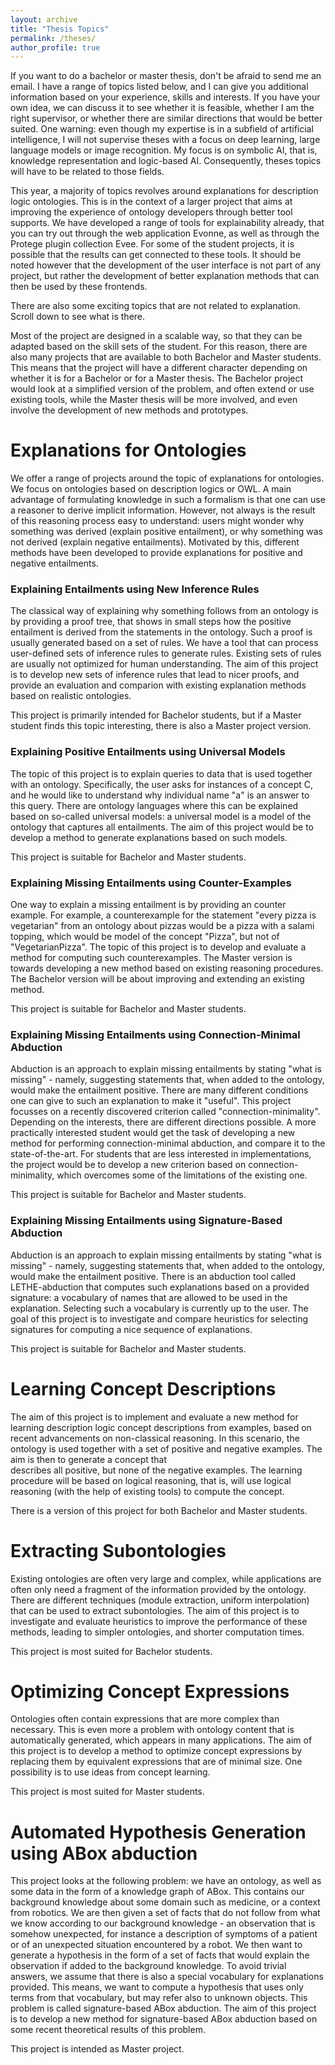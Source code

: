 ```yaml
---
layout: archive
title: "Thesis Topics"
permalink: /theses/
author_profile: true
---
```



If you want to do a bachelor or master thesis, don't be afraid to send
me an email. I have a range of topics listed below, and I can give
you additional information based on your experience, skills and
interests. If you have your own idea, we can discuss it to see whether
it is feasible, whether I am the right supervisor, or whether there
are similar directions that would be better suited. One warning: even
though my expertise is in a subfield of artificial intelligence, I
will not supervise theses with a focus on deep learning, large
language models or image recognition. My focus is on symbolic AI, that
is, knowledge representation and logic-based AI. Consequently, theses
topics will have to be related to those fields. 

This year, a majority of topics revolves around explanations for
description logic ontologies. This is in the context of a larger
project that aims at improving the experience of ontology developers
through better tool supports. We have developed a range of tools for
explainability already, that you can try out through the web
application Evonne, as well as through the Protege plugin collection
Evee. For some of the student projects, it is possible that the
results can get connected to these tools. It should be noted however
that the development of the user interface is not part of any project,
but rather the development of better explanation methods that can then
be used by these frontends.

There are also some exciting topics that are not related to
explanation. Scroll down to see what is there.

Most of the project are designed in a scalable way, so that they can
be adapted based on the skill sets of the student. For this reason,
there are also many projects that are available to both Bachelor and
Master students. This means that the project will have a different
character depending on whether it is for 
a Bachelor or for a Master thesis. The Bachelor project would look
at a simplified version of the problem, and often extend or use
existing tools, while the Master thesis will be more involved, and
even involve the development of new methods and prototypes.

Explanations for Ontologies
======


We offer a range of projects around the topic of explanations for
ontologies. We focus on ontologies based on description logics or
OWL. A main advantage of formulating knowledge in such a formalism is
that one can use a reasoner to derive implicit information. However,
not always is the result of this reasoning process easy to understand:
users might wonder why something was derived (explain positive
entailment), or why something was not derived (explain negative
entailments). Motivated by this, different methods have been developed
to provide explanations for positive and negative entailments. 


### Explaining Entailments using New Inference Rules 


The classical way of explaining why something follows from an ontology
is by providing a proof tree, that shows in small steps how the
positive entailment is derived from the statements in the
ontology. Such a proof is usually generated based on a set of
rules. We have a tool that can process user-defined sets of inference
rules to generate rules. Existing sets of rules are usually not
optimized for human understanding. The aim of this project is to
develop new sets of inference rules that lead to nicer proofs, and
provide an evaluation and comparion with existing explanation methods
based on realistic ontologies. 

This project is primarily intended for Bachelor students, but if a
Master student finds this topic interesting, there is also a Master
project version.  



### Explaining Positive Entailments using Universal Models 

The topic of this project is to explain queries to data that is used
together with an ontology. Specifically, the user asks for instances
of a concept C, and he would like to understand why individual name
"a" is an answer to this query. There are ontology languages where
this can be explained based on so-called universal models: a universal
model is a model of the ontology that captures all entailments. The
aim of this project would be to develop a method to generate
explanations based on such models. 

This project is suitable for Bachelor and Master students.


### Explaining Missing Entailments using Counter-Examples


One way to explain a missing entailment is by providing an counter
example. For example, a counterexample for the statement
"every pizza is vegetarian" 
from an ontology about pizzas would be a pizza with a salami topping,
which would be model of the concept "Pizza", but not of
"VegetarianPizza". The topic of this project is to develop and
evaluate a method for computing such counterexamples. The Master
version is towards developing a new method based on existing reasoning
procedures. The Bachelor version will be about improving and extending
an existing method.


This project is suitable for Bachelor and Master students.

### Explaining Missing Entailments using Connection-Minimal Abduction


Abduction is an approach to explain missing entailments by stating
"what is missing" - namely, suggesting statements that, when added to
the ontology, would make the entailment positive. There are many
different conditions one can give to such an explanation to make it
"useful". This project focusses on a recently discovered criterion
called "connection-minimality". Depending on the interests, there are
different directions possible. A more practically interested student
would get the task of developing a new method for performing
connection-minimal abduction, and compare it to the
state-of-the-art. For students that are less interested in
implementations, the project would be to develop a new criterion based
on connection-minimality, which overcomes some of the limitations of
the existing one. 

This project is suitable for Bachelor and Master students.

### Explaining Missing Entailments using Signature-Based Abduction

Abduction is an approach to explain missing entailments by stating
"what is missing" - namely, suggesting statements that, when added to
the ontology, would make the entailment positive. There is an
abduction tool called LETHE-abduction that computes such explanations
based on a provided signature: a vocabulary of names that are allowed
to be used in the explanation. Selecting such a vocabulary is
currently up to the user. The goal of this project is to investigate
and compare heuristics for selecting signatures for computing a nice
sequence of explanations.


This project is suitable for Bachelor and Master students.



Learning Concept Descriptions
======

The aim of this project is to implement and evaluate a new method for
learning description logic concept descriptions from examples, based
on recent advancements on non-classical reasoning. In this
scenario, the ontology is used together with a set of positive and
negative examples. The aim is then to generate a concept that  
describes all positive, but none of the negative examples. The
learning procedure will be based on logical reasoning, that is, will
use logical reasoning (with the help of existing tools) to compute the
concept. 

There is a version of this project for both Bachelor and Master students.

Extracting Subontologies
======

Existing ontologies are often very large and complex, while
applications are often only need a fragment of the information
provided by the ontology. There are different techniques (module
extraction, uniform interpolation) that can be used to extract
subontologies. The aim of this project is to investigate and evaluate
heuristics to improve the performance of these methods, leading to
simpler ontologies, and shorter computation times. 

This project is most suited for Bachelor students.

Optimizing Concept Expressions 
======

Ontologies often contain expressions that are more complex than
necessary. This is even more a problem with ontology content that is
automatically generated, which appears in many applications. The aim
of this project is to develop a method to optimize concept
expressions by replacing them by equivalent expressions that are of
minimal size. One possibility is to use ideas from concept learning.

This project is most suited for Master students.

Automated Hypothesis Generation using ABox abduction
======

This project looks at the following problem: we have an ontology, as
well as some data in the form of a knowledge graph of ABox. This
contains our background knowledge about some domain such as medicine,
or a context from robotics. We are then given a set of facts that do
not follow from what we know according to our background knowledge -
an observation that is somehow unexpected, for instance a description
of symptoms of a patient or of an unexpected situation encountered by
a robot. We then want to generate a hypothesis in the form of a set of
facts that would explain the observation if added to the background
knowledge. To avoid trivial answers, we assume that there is also a
special vocabulary for explanations provided. This means, we want to
compute a hypothesis that uses only terms from that vocabulary, but
may refer also to unknown objects. This problem is called
signature-based ABox abduction. The aim of this project is to develop
a new method for signature-based ABox abduction based on some recent
theoretical results of this problem.


This project is intended as Master project.

